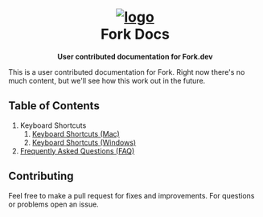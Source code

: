 <div align="center">

# [![logo](https://avatars1.githubusercontent.com/u/22393631?v=3&s=200)](https://fork.dev)<br/>Fork Docs     

**User contributed documentation for Fork.dev**

</div>

This is a user contributed documentation for Fork. Right now there's no much content, but we'll see how this work out in the future.

## Table of Contents

1.	Keyboard Shortcuts
	1.	[Keyboard Shortcuts (Mac)](keyboard-shortcuts-mac.md)
	2.	[Keyboard Shortcuts (Windows)](keyboard-shortcuts-windows.md)
2.	[Frequently Asked Questions (FAQ)](faq.md)

## Contributing
Feel free to make a pull request for fixes and improvements. For questions or problems open an issue.
